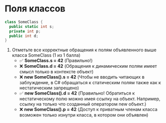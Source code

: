 # Поля классов

```cs
class SomeClass {
  public static int s;
  private int p;
  public int d;
}
```

1. Отметьте все корректные обращения к полям объявленного выше класса SomeClass (1 из 1 балла)
   * ✅ **SomeClass.s = 42** (Правильно!)
   * ❌ **SomeClass.d = 42** (Обращения к динамическим полям имеет смысл только в контексте объект)
   * ❌ **new SomeClass().s = 42** (Чтобы не вводить читающих в заблуждение, в C# обращаться к статическим полям также как к нестатическим запрещено)
   * ✅ **new SomeClass().d = 42** (Правильно! Обратиться к нестатическому полю можно имея ссылку на объект. Например, ссылку на только что созданный оператором new объект.)
   * ❌ **new SomeClass().p = 42** (Доступ к приватным членам класса возможен только изнутри класса, в котором они объявлен)
